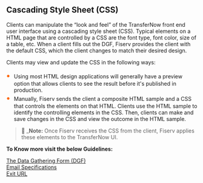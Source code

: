 ## Cascading Style Sheet (CSS) 

Clients can manipulate the “look and feel” of the TransferNow front end user interface using a cascading style sheet (CSS). Typical elements on a HTML page that are controlled by a CSS are the font type, font color, size of a table, etc. When a client fills out the DGF, Fiserv provides the client with the default CSS, which the client changes to match their desired design. 

Clients may view and update the CSS in the following ways: 


<div class="card-body">
<ul>
<li>Using most HTML design applications will generally have a preview option that allows clients to see the result before it's published in production.</li>
<li>Manually, Fiserv sends the client a composite HTML sample and a CSS that controls the elements on that HTML. Clients use the HTML sample to identify the controlling elements in the CSS. Then, clients can make and save changes in the CSS and view the outcome in the HTML sample.</li>
</ul>
</div>


<!-- theme: info -->

> :memo: _**Note:** Once Fiserv receives the CSS from the client, Fiserv applies these elements to the TransferNow UI. 

**To Know more visit the below Guidelines:**

[The Data Gathering Form (DGF) ](?path=docs/getting_started/TN-UI-Widget/The_Data_Gathering_Form.md)    
[Email Specifications ](?path=docs/getting_started/TN-UI-Widget/Email_Specifications.md)     
[Exit URL ](?path=docs/getting_started/TN-UI-Widget/Exit_URL.md)    


<style>
    .card-body ul {
        list-style: none;
        padding-left: 20px;
    }
    .card-body ul li::before {
        content: "\2022";
        font-size: 1.5em;
        color: #f60;
        display: inline-block;
        width: 1em;
        margin-left: -1em;
    }
</style>

